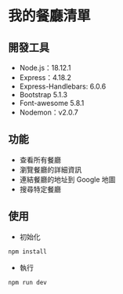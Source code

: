 # 我的餐廳清單

## 開發工具
+ Node.js：18.12.1
+ Express：4.18.2
+ Express-Handlebars: 6.0.6
+ Bootstrap 5.1.3
+ Font-awesome 5.8.1
+ Nodemon：v2.0.7

## 功能
+ 查看所有餐廳
+ 瀏覽餐廳的詳細資訊
+ 連結餐廳的地址到 Google 地圖
+ 搜尋特定餐廳

## 使用
+ 初始化
```javascript
npm install
```
+ 執行
```javascript
npm run dev
```
